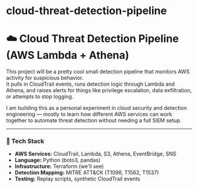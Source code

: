 # cloud-threat-detection-pipeline

# ☁️ Cloud Threat Detection Pipeline (AWS Lambda + Athena)

This project will be a pretty cool small detection pipeline that monitors AWS activity for suspicious behavior.  
It pulls in CloudTrail events, runs detection logic through Lambda and Athena, and raises alerts for things like privilege escalation, data exfiltration, or attempts to stop logging.  

I am building this as a personal experiment in cloud security and detection engineering — mostly to learn how different AWS services can work together to automate threat detection without needing a full SIEM setup.  

---

### 🧰 Tech Stack

- **AWS Services:** CloudTrail, Lambda, S3, Athena, EventBridge, SNS  
- **Language:** Python (boto3, pandas)  
- **Infrastructure:** Terraform (we'll see)  
- **Detection Mapping:** MITRE ATT&CK (T1098, T1562, T1537)  
- **Testing:** Replay scripts, synthetic CloudTrail events
